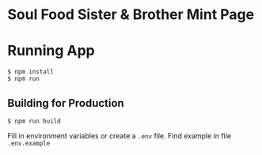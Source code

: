 # Soul Food Sister & Brother Mint Page

# Running App
```shell
$ npm install
$ npm run
```

## Building for Production
```shell
$ npm run build
```

Fill in environment variables or create a `.env` file. Find example in file `.env.example`

